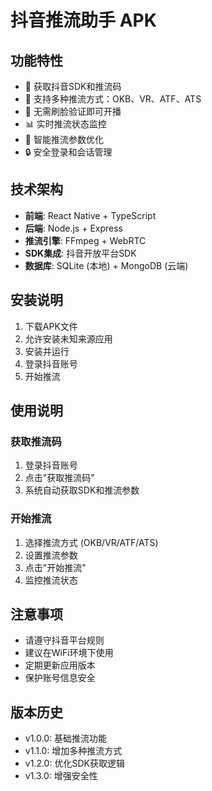 # 抖音推流助手 APK

## 功能特性

- 🔐 获取抖音SDK和推流码
- 📱 支持多种推流方式：OKB、VR、ATF、ATS
- 🚫 无需刷脸验证即可开播
- 📊 实时推流状态监控
- 🎯 智能推流参数优化
- 🔒 安全登录和会话管理

## 技术架构

- **前端**: React Native + TypeScript
- **后端**: Node.js + Express
- **推流引擎**: FFmpeg + WebRTC
- **SDK集成**: 抖音开放平台SDK
- **数据库**: SQLite (本地) + MongoDB (云端)

## 安装说明

1. 下载APK文件
2. 允许安装未知来源应用
3. 安装并运行
4. 登录抖音账号
5. 开始推流

## 使用说明

### 获取推流码
1. 登录抖音账号
2. 点击"获取推流码"
3. 系统自动获取SDK和推流参数

### 开始推流
1. 选择推流方式 (OKB/VR/ATF/ATS)
2. 设置推流参数
3. 点击"开始推流"
4. 监控推流状态

## 注意事项

- 请遵守抖音平台规则
- 建议在WiFi环境下使用
- 定期更新应用版本
- 保护账号信息安全

## 版本历史

- v1.0.0: 基础推流功能
- v1.1.0: 增加多种推流方式
- v1.2.0: 优化SDK获取逻辑
- v1.3.0: 增强安全性


